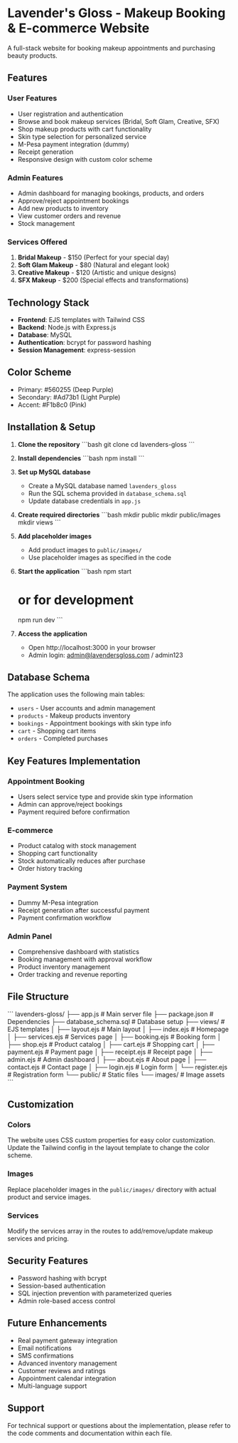 # Lavender's Gloss - Makeup Booking & E-commerce Website

A full-stack website for booking makeup appointments and purchasing beauty products.

## Features

### User Features
- User registration and authentication
- Browse and book makeup services (Bridal, Soft Glam, Creative, SFX)
- Shop makeup products with cart functionality
- Skin type selection for personalized service
- M-Pesa payment integration (dummy)
- Receipt generation
- Responsive design with custom color scheme

### Admin Features
- Admin dashboard for managing bookings, products, and orders
- Approve/reject appointment bookings
- Add new products to inventory
- View customer orders and revenue
- Stock management

### Services Offered
1. **Bridal Makeup** - $150 (Perfect for your special day)
2. **Soft Glam Makeup** - $80 (Natural and elegant look)
3. **Creative Makeup** - $120 (Artistic and unique designs)
4. **SFX Makeup** - $200 (Special effects and transformations)

## Technology Stack

- **Frontend**: EJS templates with Tailwind CSS
- **Backend**: Node.js with Express.js
- **Database**: MySQL
- **Authentication**: bcrypt for password hashing
- **Session Management**: express-session

## Color Scheme
- Primary: #560255 (Deep Purple)
- Secondary: #Ad73b1 (Light Purple)
- Accent: #F1b8c0 (Pink)

## Installation & Setup

1. **Clone the repository**
   \`\`\`bash
   git clone <repository-url>
   cd lavenders-gloss
   \`\`\`

2. **Install dependencies**
   \`\`\`bash
   npm install
   \`\`\`

3. **Set up MySQL database**
   - Create a MySQL database named `lavenders_gloss`
   - Run the SQL schema provided in `database_schema.sql`
   - Update database credentials in `app.js`

4. **Create required directories**
   \`\`\`bash
   mkdir public
   mkdir public/images
   mkdir views
   \`\`\`

5. **Add placeholder images**
   - Add product images to `public/images/`
   - Use placeholder images as specified in the code

6. **Start the application**
   \`\`\`bash
   npm start
   # or for development
   npm run dev
   \`\`\`

7. **Access the application**
   - Open http://localhost:3000 in your browser
   - Admin login: admin@lavendersgloss.com / admin123

## Database Schema

The application uses the following main tables:
- `users` - User accounts and admin management
- `products` - Makeup products inventory
- `bookings` - Appointment bookings with skin type info
- `cart` - Shopping cart items
- `orders` - Completed purchases

## Key Features Implementation

### Appointment Booking
- Users select service type and provide skin type information
- Admin can approve/reject bookings
- Payment required before confirmation

### E-commerce
- Product catalog with stock management
- Shopping cart functionality
- Stock automatically reduces after purchase
- Order history tracking

### Payment System
- Dummy M-Pesa integration
- Receipt generation after successful payment
- Payment confirmation workflow

### Admin Panel
- Comprehensive dashboard with statistics
- Booking management with approval workflow
- Product inventory management
- Order tracking and revenue reporting

## File Structure

\`\`\`
lavenders-gloss/
├── app.js                 # Main server file
├── package.json          # Dependencies
├── database_schema.sql   # Database setup
├── views/               # EJS templates
│   ├── layout.ejs       # Main layout
│   ├── index.ejs        # Homepage
│   ├── services.ejs     # Services page
│   ├── booking.ejs      # Booking form
│   ├── shop.ejs         # Product catalog
│   ├── cart.ejs         # Shopping cart
│   ├── payment.ejs      # Payment page
│   ├── receipt.ejs      # Receipt page
│   ├── admin.ejs        # Admin dashboard
│   ├── about.ejs        # About page
│   ├── contact.ejs      # Contact page
│   ├── login.ejs        # Login form
│   └── register.ejs     # Registration form
└── public/              # Static files
    └── images/          # Image assets
\`\`\`

## Customization

### Colors
The website uses CSS custom properties for easy color customization. Update the Tailwind config in the layout template to change the color scheme.

### Images
Replace placeholder images in the `public/images/` directory with actual product and service images.

### Services
Modify the services array in the routes to add/remove/update makeup services and pricing.

## Security Features

- Password hashing with bcrypt
- Session-based authentication
- SQL injection prevention with parameterized queries
- Admin role-based access control

## Future Enhancements

- Real payment gateway integration
- Email notifications
- SMS confirmations
- Advanced inventory management
- Customer reviews and ratings
- Appointment calendar integration
- Multi-language support

## Support

For technical support or questions about the implementation, please refer to the code comments and documentation within each file.
